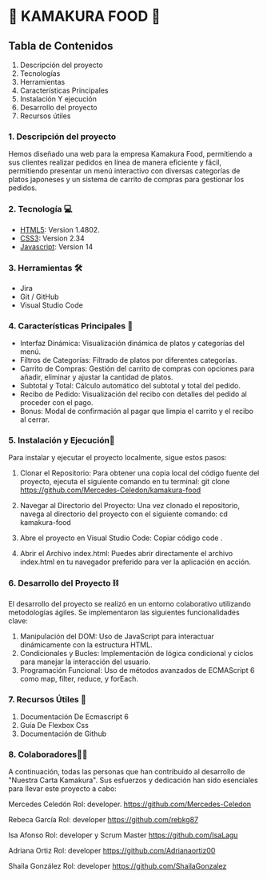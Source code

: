 #   🥡 KAMAKURA FOOD 🍜


## Tabla de Contenidos
1. Descripción del proyecto
2. Tecnologías
3. Herramientas
4. Características Principales
5. Instalación Y ejecución
6. Desarrollo del proyecto
7. Recursos útiles



### 1. Descripción del proyecto 

Hemos diseñado una web para la empresa Kamakura Food, permitiendo a sus clientes realizar pedidos en línea de manera eficiente y fácil, permitiendo presentar un menú interactivo con diversas categorías de platos japoneses y un sistema de carrito de compras para gestionar los pedidos.


###  2. Tecnología 💻
- [HTML5](http:/https://www.w3.org/TR/2011/WD-html5-20110405/ "HTML5"):  Version 1.4802.
- [CSS3](http:/https://www.w3.org/TR/2001/WD-css3-roadmap-20010523/ "CSS3"): Version 2.34
- [Javascript](http:/https://ecma-international.org/publications-and-standards/standards/ecma-262/ "Javascript"): Version 14


### 3.  Herramientas 🛠️
- Jira
- Git / GitHub
- Visual Studio Code


### 4. Características Principales 📌

- Interfaz Dinámica: Visualización dinámica de platos y categorías del menú.
- Filtros de Categorías: Filtrado de platos por diferentes categorías.
- Carrito de Compras: Gestión del carrito de compras con opciones para añadir, eliminar y ajustar la cantidad de platos.
- Subtotal y Total: Cálculo automático del subtotal y total del pedido.
- Recibo de Pedido: Visualización del recibo con detalles del pedido al proceder con el pago.
- Bonus: Modal de confirmación al pagar que limpia el carrito y el recibo al cerrar.


### 5. Instalación y Ejecución🔩

 Para instalar y ejecutar el proyecto localmente, sigue estos pasos:

1. Clonar el Repositorio:
Para obtener una copia local del código fuente del proyecto, ejecuta el siguiente comando en tu terminal:
git clone https://github.com/Mercedes-Celedon/kamakura-food

2. Navegar al Directorio del Proyecto:
Una vez clonado el repositorio, navega al directorio del proyecto con el siguiente comando:
cd kamakura-food

3. Abre el proyecto en Visual Studio Code:
Copiar código
code .


4. Abrir el Archivo index.html:
Puedes abrir directamente el archivo index.html en tu navegador preferido para ver la aplicación en acción.





###  6. Desarrollo del Proyecto ⛓️

El desarrollo del proyecto se realizó en un entorno colaborativo utilizando metodologías ágiles. Se implementaron las siguientes funcionalidades clave:

1. Manipulación del DOM: Uso de JavaScript para interactuar dinámicamente con la estructura HTML.
2. Condicionales y Bucles: Implementación de lógica condicional y ciclos para manejar la interacción del usuario.
3. Programación Funcional: Uso de métodos avanzados de ECMAScript 6 como map, filter, reduce, y forEach.


### 7. Recursos Útiles 📝

1. Documentación De Ecmascript 6
2. Guía De Flexbox Css
3. Documentación de Github


### 8. Colaboradores👯‍♀️

A continuación, todas las personas que han contribuido al desarrollo de "Nuestra Carta Kamakura".
Sus esfuerzos y dedicación han sido esenciales para llevar este proyecto a cabo:

Mercedes Celedón
Rol: developer.
https://github.com/Mercedes-Celedon

Rebeca García
Rol: developer
https://github.com/rebkg87

Isa Afonso
Rol: developer y  Scrum Master
https://github.com/IsaLagu 

Adriana Ortiz
Rol: developer
https://github.com/Adrianaortiz00

Shaila González
Rol: developer
https://github.com/ShailaGonzalez

